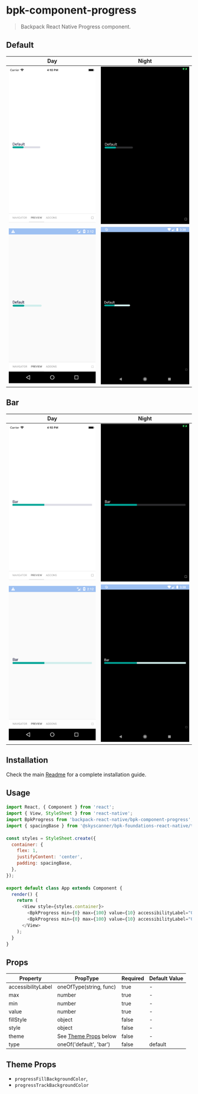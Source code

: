 # bpk-component-progress

> Backpack React Native Progress component.

## Default

| Day | Night |
| --- | --- |
| <img src="https://raw.githubusercontent.com/Skyscanner/backpack-react-native/main/screenshots/bpk-component-progress/ios/default.png" alt="bpk-component-progress default iPhone 8 simulator" width="375" /> | <img src="https://raw.githubusercontent.com/Skyscanner/backpack-react-native/main/screenshots/bpk-component-progress/ios/default_dm.png" alt="bpk-component-progress default iPhone 8 simulator - dark mode" width="375" /> |
| <img src="https://raw.githubusercontent.com/Skyscanner/backpack-react-native/main/screenshots/bpk-component-progress/android/default.png" alt="bpk-component-progress default Google Pixel emulator" width="375" /> | <img src="https://raw.githubusercontent.com/Skyscanner/backpack-react-native/main/screenshots/bpk-component-progress/android/default_dm.png" alt="bpk-component-progress default Google Pixel emulator - dark mode" width="375" /> |

## Bar

| Day | Night |
| --- | --- |
| <img src="https://raw.githubusercontent.com/Skyscanner/backpack-react-native/main/screenshots/bpk-component-progress/ios/bar.png" alt="bpk-component-progress bar iPhone 8 simulator" width="375" /> | <img src="https://raw.githubusercontent.com/Skyscanner/backpack-react-native/main/screenshots/bpk-component-progress/ios/bar_dm.png" alt="bpk-component-progress bar iPhone 8 simulator - dark mode" width="375" /> |
| <img src="https://raw.githubusercontent.com/Skyscanner/backpack-react-native/main/screenshots/bpk-component-progress/android/bar.png" alt="bpk-component-progress bar Google Pixel emulator" width="375" /> | <img src="https://raw.githubusercontent.com/Skyscanner/backpack-react-native/main/screenshots/bpk-component-progress/android/bar_dm.png" alt="bpk-component-progress bar Google Pixel emulator - dark mode" width="375" /> |

## Installation

Check the main [Readme](https://github.com/skyscanner/backpack-react-native#usage) for a complete installation guide.

## Usage

```js
import React, { Component } from 'react';
import { View, StyleSheet } from 'react-native';
import BpkProgress from 'backpack-react-native/bpk-component-progress';
import { spacingBase } from '@skyscanner/bpk-foundations-react-native/tokens/base.react.native';

const styles = StyleSheet.create({
  container: {
    flex: 1,
    justifyContent: 'center',
    padding: spacingBase,
  },
});

export default class App extends Component {
  render() {
    return (
      <View style={styles.container}>
        <BpkProgress min={0} max={100} value={10} accessibilityLabel="0 of 100" />
        <BpkProgress min={0} max={100} value={10} accessibilityLabel="0 of 100" type="Bar" />
      </View>
    );
  }
}
```

## Props

| Property           | PropType                              | Required | Default Value |
| ------------------ | ------------------------------------- | -------- | ------------- |
| accessibilityLabel | oneOfType(string, func)               | true     | -             |
| max                | number                                | true     | -             |
| min                | number                                | true     | -             |
| value              | number                                | true     | -             |
| fillStyle          | object                                | false    | -             |
| style              | object                                | false    | -             |
| theme              | See [Theme Props](#theme-props) below | false    | -             |
| type               | oneOf('default', 'bar')               | false    | default       |


## Theme Props

* `progressFillBackgroundColor`,
* `progressTrackBackgroundColor`
